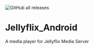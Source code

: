 ![GitHub all releases](https://img.shields.io/github/downloads/xenoncolt/Jellyflix_Android/total?style=for-the-badge)
# Jellyflix_Android
 A media player for Jellyflix Media Server
